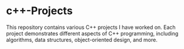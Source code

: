 # c++-Projects
This repository contains various C++ projects I have worked on.
Each project demonstrates different aspects of C++ programming, including algorithms, data structures, object-oriented design, and more.
